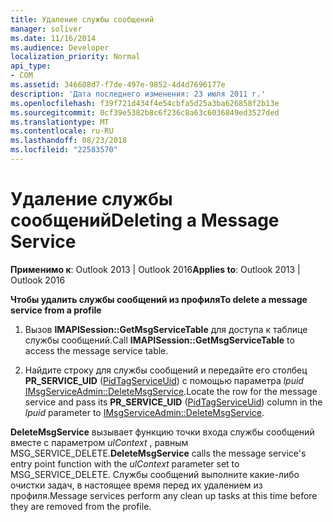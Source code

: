 ```yaml
---
title: Удаление службы сообщений
manager: soliver
ms.date: 11/16/2014
ms.audience: Developer
localization_priority: Normal
api_type:
- COM
ms.assetid: 346608d7-f7de-497e-9852-4d4d7696177e
description: 'Дата последнего изменения: 23 июля 2011 г.'
ms.openlocfilehash: f39f721d434f4e54cbfa5d25a3ba626858f2b13e
ms.sourcegitcommit: 0cf39e5382b8c6f236c8a63c6036849ed3527ded
ms.translationtype: MT
ms.contentlocale: ru-RU
ms.lasthandoff: 08/23/2018
ms.locfileid: "22583570"
---
```

# <a name="deleting-a-message-service"></a><span data-ttu-id="5f08f-103">Удаление службы сообщений</span><span class="sxs-lookup"><span data-stu-id="5f08f-103">Deleting a Message Service</span></span>

  
  
<span data-ttu-id="5f08f-104">**Применимо к**: Outlook 2013 | Outlook 2016</span><span class="sxs-lookup"><span data-stu-id="5f08f-104">**Applies to**: Outlook 2013 | Outlook 2016</span></span> 
  
 <span data-ttu-id="5f08f-105">**Чтобы удалить службы сообщений из профиля**</span><span class="sxs-lookup"><span data-stu-id="5f08f-105">**To delete a message service from a profile**</span></span>
  
1. <span data-ttu-id="5f08f-106">Вызов **IMAPISession::GetMsgServiceTable** для доступа к таблице службы сообщений.</span><span class="sxs-lookup"><span data-stu-id="5f08f-106">Call **IMAPISession::GetMsgServiceTable** to access the message service table.</span></span> 
    
2. <span data-ttu-id="5f08f-107">Найдите строку для службы сообщений и передайте его столбец **PR_SERVICE_UID** ([PidTagServiceUid](pidtagserviceuid-canonical-property.md)) с помощью параметра _lpuid_ [IMsgServiceAdmin::DeleteMsgService](imsgserviceadmin-deletemsgservice.md).</span><span class="sxs-lookup"><span data-stu-id="5f08f-107">Locate the row for the message service and pass its **PR_SERVICE_UID** ([PidTagServiceUid](pidtagserviceuid-canonical-property.md)) column in the  _lpuid_ parameter to [IMsgServiceAdmin::DeleteMsgService](imsgserviceadmin-deletemsgservice.md).</span></span> 
    
 <span data-ttu-id="5f08f-108">**DeleteMsgService** вызывает функцию точки входа службы сообщений вместе с параметром _ulContext_ , равным MSG_SERVICE_DELETE.</span><span class="sxs-lookup"><span data-stu-id="5f08f-108">**DeleteMsgService** calls the message service's entry point function with the  _ulContext_ parameter set to MSG_SERVICE_DELETE.</span></span> <span data-ttu-id="5f08f-109">Службы сообщений выполните какие-либо очистки задач, в настоящее время перед их удалением из профиля.</span><span class="sxs-lookup"><span data-stu-id="5f08f-109">Message services perform any clean up tasks at this time before they are removed from the profile.</span></span> 
  

